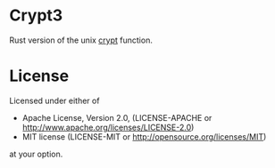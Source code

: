 # Crypt3
Rust version of the unix [crypt](http://man7.org/linux/man-pages/man3/crypt.3.html) function.


# License

Licensed under either of

- Apache License, Version 2.0, (LICENSE-APACHE or http://www.apache.org/licenses/LICENSE-2.0)
- MIT license (LICENSE-MIT or http://opensource.org/licenses/MIT)

at your option.
